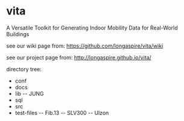 # vita
A Versatile Toolkit for Generating Indoor Mobility Data for Real-World Buildings

see our wiki page from:
https://github.com/longaspire/vita/wiki

see our project page from:
http://longaspire.github.io/vita/
 
directory tree:

- conf
  <the properties files for configuration>
- docs
  <the documentation files>
- lib
  <the depedencies files>
  -- JUNG
- sql
  <the sql files for back-end database setup>
- src
  <the source code>
- test-files
  <the IFC files for testing>
  -- Fib.13
  -- SLV300
  -- Ulzon
